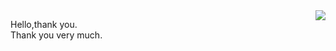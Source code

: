 <div class="text-align:center;">
  <img align="right" src="https://github-readme-stats.vercel.app/api?username=hininojay&show_icons=true&theme=radical" />
</div>

Hello,thank you.
<br>
Thank you very much.



